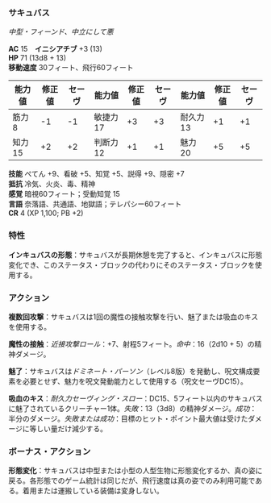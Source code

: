 ### サキュバス
*中型・フィーンド、中立にして悪*

**AC** 15　**イニシアチブ** +3 (13)  
**HP** 71 (13d8 + 13)  
**移動速度** 30フィート、飛行60フィート

| 能力値 | 修正値 | セーヴ | 能力値 | 修正値 | セーヴ | 能力値 | 修正値 | セーヴ |
|--------|--------|--------|--------|--------|--------|--------|--------|--------|
| 筋力8 | -1 | -1 | 敏捷力17 | +3 | +3 | 耐久力13 | +1 | +1 |
| 知力15 | +2 | +2 | 判断力12 | +1 | +1 | 魅力20 | +5 | +5 |

**技能** ぺてん +9、看破 +5、知覚 +5、説得 +9、隠密 +7  
**抵抗** 冷気、火炎、毒、精神  
**感覚** 暗視60フィート；受動知覚 15  
**言語** 奈落語、共通語、地獄語；テレパシー60フィート  
**CR** 4 (XP 1,100; PB +2)

### 特性

**インキュバスの形態**：サキュバスが長期休憩を完了すると、インキュバスに形態変化でき、このステータス・ブロックの代わりにそのステータス・ブロックを使用する。

### アクション

**複数回攻撃**：サキュバスは1回の魔性の接触攻撃を行い、魅了または吸血のキスを使用する。

**魔性の接触**：*近接攻撃ロール*：+7、射程5フィート。*命中*：16（2d10 + 5）の精神ダメージ。

**魅了**：サキュバスは*ドミネート・パーソン*（レベル8版）を発動し、呪文構成要素を必要とせず、魅力を呪文発動能力として使用する（呪文セーヴDC15）。

**吸血のキス**：*耐久力セーヴィング・スロー*：DC15、5フィート以内のサキュバスに魅了されているクリーチャー1体。*失敗*：13（3d8）の精神ダメージ。*成功*：半分のダメージ。*失敗または成功*：目標のヒット・ポイント最大値は受けたダメージに等しい量だけ減少する。

### ボーナス・アクション

**形態変化**：サキュバスは中型または小型の人型生物に形態変化するか、真の姿に戻る。各形態でのゲーム統計は同じだが、飛行速度は真の姿でのみ利用可能である。着用または運搬している装備は変身しない。